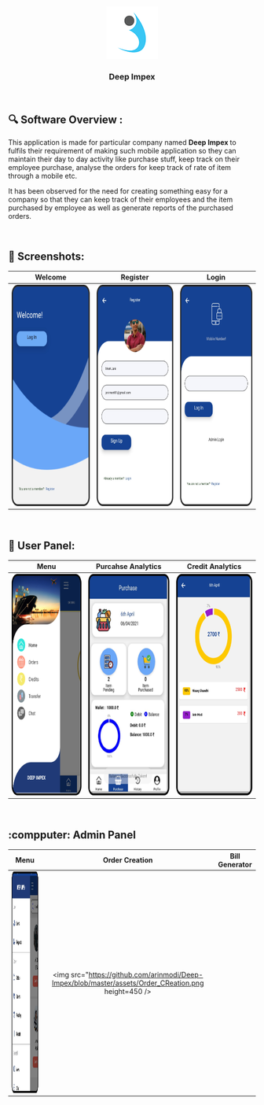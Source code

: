 <p align="center">
  <img src="https://github.com/arinmodi/Deep-Impex/blob/master/assets/Logo.png">
</p>

<h3 align="center">
  <b> Deep Impex </b>
</h3>

<br>

## :mag: Software Overview : <br>

<p> 

This application is made for particular company named <b> Deep Impex </b> to fulfils their requirement of making such mobile application so they can maintain their day to day activity like purchase stuff, keep track on their employee purchase, analyse the orders for keep track of rate of item through a mobile etc. 
 
It has been observed for the need for creating something easy for a    company so that they can keep track of their employees and the item purchased by employee as well as generate reports of the purchased orders. 



</p>

<br>

## :camera_flash: Screenshots:

Welcome               |  Register               | Login              
:-------------------------:|:-------------------------:|:-------------------------:
|<img src="https://github.com/arinmodi/Deep-Impex/blob/master/assets/welcome.png" height = 450/>|<img src="https://github.com/arinmodi/Deep-Impex/blob/master/assets/Register.png" height = 450/>|<img src="https://github.com/arinmodi/Deep-Impex/blob/master/assets/Login.png" height = 450/>|

<br>

## :man: User Panel:

Menu               | Purcahse Analytics                 | Credit Analytics              
:-------------------------:|:-------------------------:|:-------------------------:
|<img src="https://github.com/arinmodi/Deep-Impex/blob/master/assets/user_menu.png" height = 450/>|<img src="https://github.com/arinmodi/Deep-Impex/blob/master/assets/user_purchase.png" height = 450/>|<img src="https://github.com/arinmodi/Deep-Impex/blob/master/assets/user_credit.png" height = 450/>|

<br>

## :compputer: Admin Panel

Menu               | Order Creation   | Bill Generator
:-------------------------:|:-------------------------:|:-------------------------:
|<img src="https://github.com/arinmodi/Deep-Impex/blob/master/assets/Admin Menu.png" height = 450 />|<img src="https://github.com/arinmodi/Deep-Impex/blob/master/assets/Order_CReation.png height=450 />
